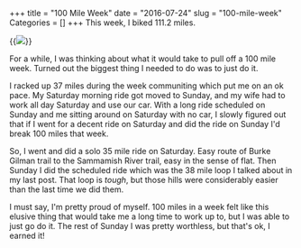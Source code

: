 +++
title = "100 Mile Week"
date = "2016-07-24"
slug = "100-mile-week"
Categories = []
+++
This week, I biked 111.2 miles.

{{<img src="/images/IMG_3034.JPG" caption="Milage">}}

For a while, I was thinking about what it would take to pull off a 100 mile week. Turned out the biggest thing I needed to do was to just do it.

I racked up 37 miles during the week communiting which put me on an ok pace. My Saturday morning ride got moved to Sunday, and my wife had to work all day Saturday and use our car. With a long ride scheduled on Sunday and me sitting around on Saturday with no car, I slowly figured out that if I went for a decent ride on Saturday and did the ride on Sunday I'd break 100 miles that week. 

So, I went and did a solo 35 mile ride on Saturday. Easy route of Burke Gilman trail to the Sammamish River trail, easy in the sense of flat. Then Sunday I did the scheduled ride which was the 38 mile loop I talked about in my last post. That loop is _tough_, but those hills were considerably easier than the last time we did them.

I must say, I'm pretty proud of myself. 100 miles in a week felt like this elusive thing that would take me a long time to work up to, but I was able to just go do it. The rest of Sunday I was pretty worthless, but that's ok, I earned it!

